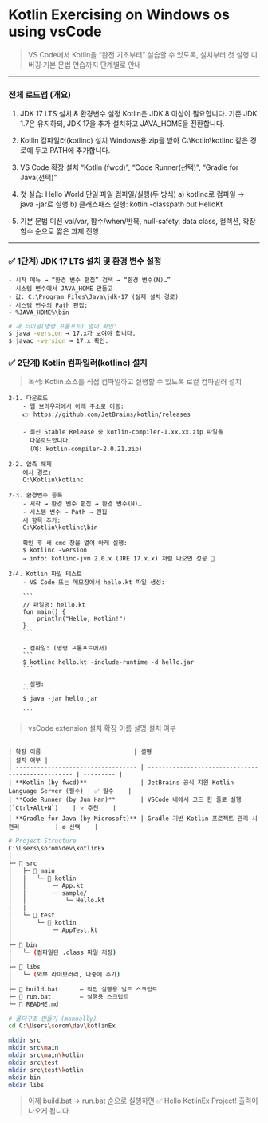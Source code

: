 # Kotlin Exercising on Windows os using vsCode

> VS Code에서 Kotlin을 “완전 기초부터” 실습할 수 있도록, 
> 설치부터 첫 실행·디버깅·기본 문법 연습까지 단계별로 안내

---

### 전체 로드맵 (개요)
1. JDK 17 LTS 설치 & 환경변수 설정
    Kotlin은 JDK 8 이상이 필요합니다. 
    기존 JDK 1.7은 유지하되, JDK 17을 추가 설치하고 JAVA_HOME을 전환합니다.

2. Kotlin 컴파일러(kotlinc) 설치
    Windows용 zip을 받아 C:\Kotlin\kotlinc 같은 경로에 두고 PATH에 추가합니다.

3. VS Code 확장 설치
    “Kotlin (fwcd)”, “Code Runner(선택)”, “Gradle for Java(선택)”

4. 첫 실습: Hello World
    단일 파일 컴파일/실행(두 방식)
        a) kotlinc로 컴파일 → java -jar로 실행
        b) 클래스패스 실행: kotlin -classpath out HelloKt

5. 기본 문법 미션
    val/var, 함수/when/반복, null-safety, data class, 컬렉션, 확장함수 순으로 짧은 과제 진행

---

### ✅ 1단계) JDK 17 LTS 설치 및 환경 변수 설정
    - 시작 메뉴 → “환경 변수 편집” 검색 → “환경 변수(N)…”
    - 시스템 변수에서 JAVA_HOME 만들고
    - 값: C:\Program Files\Java\jdk-17 (실제 설치 경로)
    - 시스템 변수의 Path 편집:
    - %JAVA_HOME%\bin 

```bash
# 새 터미널(명령 프롬프트) 열어 확인:
$ java -version → 17.x가 보여야 합니다.
$ javac -version → 17.x 확인.
```

### ✅ 2단계) Kotlin 컴파일러(kotlinc) 설치
> 목적: Kotlin 소스를 직접 컴파일하고 실행할 수 있도록 로컬 컴파일러 설치

```
2-1. 다운로드
    - 웹 브라우저에서 아래 주소로 이동:
    👉 https://github.com/JetBrains/kotlin/releases

    - 최신 Stable Release 중 kotlin-compiler-1.xx.xx.zip 파일을 
      다운로드합니다.
      (예: kotlin-compiler-2.0.21.zip)

2-2. 압축 해제
    예시 경로:
    C:\Kotlin\kotlinc

2-3. 환경변수 등록
    - 시작 → 환경 변수 편집 → 환경 변수(N)…
    - 시스템 변수 → Path → 편집
    새 항목 추가:
    C:\Kotlin\kotlinc\bin

    확인 후 새 cmd 창을 열어 아래 실행:
    $ kotlinc -version
    → info: kotlinc-jvm 2.0.x (JRE 17.x.x) 처럼 나오면 성공 🎉

2-4. Kotlin 파일 테스트
    - VS Code 또는 메모장에서 hello.kt 파일 생성:

    ```
    // 파일명: hello.kt
    fun main() {
        println("Hello, Kotlin!")
    }
    ```

    - 컴파일: (명령 프롬프트에서)
    ```
    $ kotlinc hello.kt -include-runtime -d hello.jar
    ```

    - 실행:
    ```
    $ java -jar hello.jar
    
    ```

```

> vsCode extension 설치
> 확장 이름	설명	설치 여부

```

| 확장 이름                          | 설명                                              | 설치 여부 |
| ---------------------------------- | ------------------------------------------------- | --------- |
| **Kotlin (by fwcd)**               | JetBrains 공식 지원 Kotlin Language Server (필수) | ✅ 필수    |
| **Code Runner (by Jun Han)**       | VSCode 내에서 코드 한 줄로 실행 (`Ctrl+Alt+N`)    | ⭐ 추천    |
| **Gradle for Java (by Microsoft)** | Gradle 기반 Kotlin 프로젝트 관리 시 편리          | ⚙️ 선택    |

```



```bash
# Project Structure
C:\Users\sorom\dev\kotlinEx
│
├─ 📁 src
│   ├─ 📁 main
│   │   └─ 📁 kotlin
│   │       ├─ App.kt
│   │       └─ sample/
│   │           └─ Hello.kt
│   │
│   └─ 📁 test
│       └─ 📁 kotlin
│           └─ AppTest.kt
│
├─ 📁 bin
│   └─ (컴파일된 .class 파일 저장)
│
├─ 📁 libs
│   └─ (외부 라이브러리, 나중에 추가)
│
├─ 📄 build.bat      ← 직접 실행용 빌드 스크립트
├─ 📄 run.bat        ← 실행용 스크립트
└─ 📄 README.md

# 폴더구조 만들기 (manually)
cd C:\Users\sorom\dev\kotlinEx

mkdir src
mkdir src\main
mkdir src\main\kotlin
mkdir src\test
mkdir src\test\kotlin
mkdir bin
mkdir libs

```

> 이제 build.bat → run.bat 순으로 실행하면
✅ Hello KotlinEx Project! 출력이 나오게 됩니다.